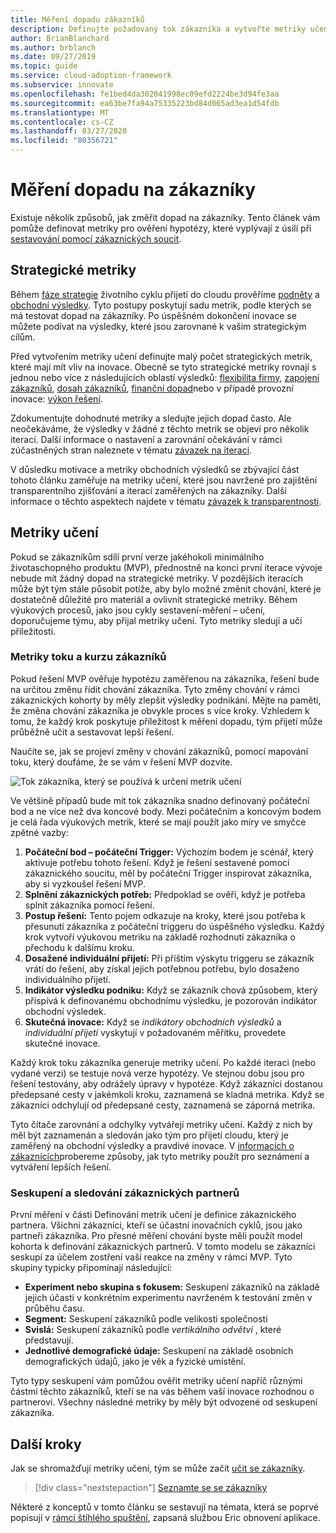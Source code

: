 ```yaml
---
title: Měření dopadu zákazníků
description: Definujte požadovaný tok zákazníka a vytvořte metriky učení, které měří chování zákazníků a jejich přijetí.
author: BrianBlanchard
ms.author: brblanch
ms.date: 09/27/2019
ms.topic: guide
ms.service: cloud-adoption-framework
ms.subservice: innovate
ms.openlocfilehash: fe1bed4da302041998ec09efd2224be3d94fe3aa
ms.sourcegitcommit: ea63be7fa94a75335223bd84d065ad3ea1d54fdb
ms.translationtype: MT
ms.contentlocale: cs-CZ
ms.lasthandoff: 03/27/2020
ms.locfileid: "80356721"
---
```

# <a name="measure-for-customer-impact"></a>Měření dopadu na zákazníky

Existuje několik způsobů, jak změřit dopad na zákazníky. Tento článek vám pomůže definovat metriky pro ověření hypotézy, které vyplývají z úsilí při [sestavování pomocí zákaznických soucit](./build.md).

## <a name="strategic-metrics"></a>Strategické metriky

Během [fáze strategie](../../strategy/index.md) životního cyklu přijetí do cloudu prověříme [podněty](../../strategy/motivations.md) a [obchodní výsledky](../../strategy/business-outcomes/index.md). Tyto postupy poskytují sadu metrik, podle kterých se má testovat dopad na zákazníky. Po úspěšném dokončení inovace se můžete podívat na výsledky, které jsou zarovnané k vašim strategickým cílům.

Před vytvořením metriky učení definujte malý počet strategických metrik, které mají mít vliv na inovace. Obecně se tyto strategické metriky rovnají s jednou nebo více z následujících oblastí výsledků: [flexibilita firmy](../../strategy/business-outcomes/agility-outcomes.md), [zapojení zákazníků](../../strategy/business-outcomes/engagement-outcomes.md), [dosah zákazníků](../../strategy/business-outcomes/reach-outcomes.md), [finanční dopad](../../strategy/business-outcomes/fiscal-outcomes.md)nebo v případě provozní inovace: [výkon řešení](../../strategy/business-outcomes/fiscal-outcomes.md).

Zdokumentujte dohodnuté metriky a sledujte jejich dopad často. Ale neočekáváme, že výsledky v žádné z těchto metrik se objeví pro několik iterací. Další informace o nastavení a zarovnání očekávání v rámci zúčastněných stran naleznete v tématu [závazek na iteraci](./index.md#commitment-to-iteration).

V důsledku motivace a metriky obchodních výsledků se zbývající část tohoto článku zaměřuje na metriky učení, které jsou navržené pro zajištění transparentního zjišťování a iterací zaměřených na zákazníky. Další informace o těchto aspektech najdete v tématu [závazek k transparentnosti](./index.md#commitment-to-transparency).

## <a name="learning-metrics"></a>Metriky učení

Pokud se zákazníkům sdílí první verze jakéhokoli minimálního životaschopného produktu (MVP), přednostně na konci první iterace vývoje nebude mít žádný dopad na strategické metriky. V pozdějších iteracích může být tým stále působit potíže, aby bylo možné změnit chování, které je dostatečně důležité pro materiál a ovlivnit strategické metriky. Během výukových procesů, jako jsou cykly sestavení-měření – učení, doporučujeme týmu, aby přijal metriky učení. Tyto metriky sledují a učí příležitosti.

### <a name="customer-flow-and-learning-metrics"></a>Metriky toku a kurzu zákazníků

Pokud řešení MVP ověřuje hypotézu zaměřenou na zákazníka, řešení bude na určitou změnu řídit chování zákazníka. Tyto změny chování v rámci zákaznických kohorty by měly zlepšit výsledky podnikání. Mějte na paměti, že změna chování zákazníka je obvykle proces s více kroky. Vzhledem k tomu, že každý krok poskytuje příležitost k měření dopadu, tým přijetí může průběžně učit a sestavovat lepší řešení.

Naučíte se, jak se projeví změny v chování zákazníků, pomocí mapování toku, který doufáme, že se vám v řešení MVP dozvíte.

![Tok zákazníka, který se používá k určení metrik učení](../../_images/innovate/customer-flow-learning-metrics.png)

Ve většině případů bude mít tok zákazníka snadno definovaný počáteční bod a ne více než dva koncové body. Mezi počátečním a koncovým bodem je celá řada výukových metrik, které se mají použít jako míry ve smyčce zpětné vazby:

1. **Počáteční bod – počáteční Trigger:** Výchozím bodem je scénář, který aktivuje potřebu tohoto řešení. Když je řešení sestavené pomocí zákaznického soucitu, měl by počáteční Trigger inspirovat zákazníka, aby si vyzkoušel řešení MVP.
2. **Splnění zákaznických potřeb:** Předpoklad se ověří, když je potřeba splnit zákazníka pomocí řešení.
3. **Postup řešení:** Tento pojem odkazuje na kroky, které jsou potřeba k přesunutí zákazníka z počáteční triggeru do úspěšného výsledku. Každý krok vytvoří výukovou metriku na základě rozhodnutí zákazníka o přechodu k dalšímu kroku.
4. **Dosažené individuální přijetí:** Při příštím výskytu triggeru se zákazník vrátí do řešení, aby získal jejich potřebnou potřebu, bylo dosaženo individuálního přijetí.
5. **Indikátor výsledku podniku:** Když se zákazník chová způsobem, který přispívá k definovanému obchodnímu výsledku, je pozorován indikátor obchodní výsledek.
6. **Skutečná inovace:** Když se *indikátory obchodních výsledků* a *individuální přijetí* vyskytují v požadovaném měřítku, provedete skutečné inovace.

Každý krok toku zákazníka generuje metriky učení. Po každé iteraci (nebo vydané verzi) se testuje nová verze hypotézy. Ve stejnou dobu jsou pro řešení testovány, aby odrážely úpravy v hypotéze. Když zákazníci dostanou předepsané cesty v jakémkoli kroku, zaznamená se kladná metrika. Když se zákazníci odchylují od předepsané cesty, zaznamená se záporná metrika.

Tyto čítače zarovnání a odchylky vytvářejí metriky učení. Každý z nich by měl být zaznamenán a sledován jako tým pro přijetí cloudu, který je zaměřený na obchodní výsledky a pravdivé inovace. V [informacích o zákaznících](./learn.md)probereme způsoby, jak tyto metriky použít pro seznámení a vytváření lepších řešení.

### <a name="grouping-and-observing-customer-partners"></a>Seskupení a sledování zákaznických partnerů

První měření v části Definování metrik učení je definice zákaznického partnera. Všichni zákazníci, kteří se účastní inovačních cyklů, jsou jako partneři zákazníka. Pro přesné měření chování byste měli použít model kohorta k definování zákaznických partnerů. V tomto modelu se zákazníci seskupí za účelem zostření vaší reakce na změny v rámci MVP. Tyto skupiny typicky připomínají následující:

- **Experiment nebo skupina s fokusem:** Seskupení zákazníků na základě jejich účasti v konkrétním experimentu navrženém k testování změn v průběhu času.
- **Segment:** Seskupení zákazníků podle velikosti společnosti
- **Svislá:** Seskupení zákazníků podle *vertikálního odvětví* , které představují.
- **Jednotlivé demografické údaje:** Seskupení na základě osobních demografických údajů, jako je věk a fyzické umístění.

Tyto typy seskupení vám pomůžou ověřit metriky učení napříč různými částmi těchto zákazníků, kteří se na vás během vaší inovace rozhodnou o partnerovi. Všechny následné metriky by měly být odvozené od seskupení zákazníka.

## <a name="next-steps"></a>Další kroky

Jak se shromažďují metriky učení, tým se může začít [učit se zákazníky](./learn.md).

> [!div class="nextstepaction"]
> [Seznamte se se zákazníky](./learn.md)

<!-- cSpell:ignore Ries -->

Některé z konceptů v tomto článku se sestavují na témata, která se poprvé popisují v [rámci štíhlého spuštění](http://theleanstartup.com/book), zapsaná službou Eric obnovení aplikace.
